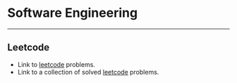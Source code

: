 # Software Engineering
______

## Leetcode

- Link to [leetcode](https://leetcode.com/problemset/all/) problems.
- Link to a collection of solved [leetcode](https://github.com/Tsmith5151/coding-challenges/tree/master/scripts) problems.
